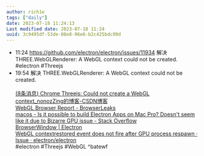 ```yaml
---
author: rich1e
tags: ["daily"]
date: 2023-07-18 11:24:13
Last modified date: 2023-07-18 11:24
uuid: 3c9495df-53de-08e8-96e6-b2c425bdc99d
---
```


- 11:24 https://github.com/electron/electron/issues/11934 解决 THREE.WebGLRenderer: A WebGL context could not be created.<br>#electron #Threejs
- 19:54 解决 THREE.WebGLRenderer: A WebGL context could not be created.<br><br>[(8条消息) Chrome Threejs: Could not create a WebGL context_nonozZing的博客-CSDN博客](https://blog.csdn.net/qq_45595068/article/details/130410042)<br>[WebGL Browser Report - BrowserLeaks](https://browserleaks.com/webgl)<br>[macos - Is it possible to build Electron Apps on Mac Pro? Doesn't seem like it due to Bizarre GPU issue - Stack Overflow](https://stackoverflow.com/questions/57361541/is-it-possible-to-build-electron-apps-on-mac-pro-doesnt-seem-like-it-due-to-bi/57405820#57405820)<br>[BrowserWindow | Electron](https://www.electronjs.org/zh/docs/latest/api/browser-window#new-browserwindowoptions)<br>[WebGL contextrestored event does not fire after GPU process respawn · Issue · electron/electron](https://github.com/electron/electron/issues/11934)<br>#electron #Threejs #WebGL ^batewf